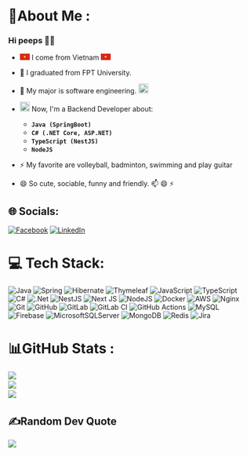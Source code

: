 # 💫About Me :

### Hi peeps 👋👋

- <img src="images/vietnam-flag.png" style="width: 20px; max-width: 100%">
  I come from Vietnam
  <img src="images/vietnam-flag.png" style="width: 20px; max-width: 100%">
- 🔭 I graduated from FPT University.
- 🌱 My major is software
  engineering. <img style="width: 20px; height: 20px; max-width: 100%" src="https://yt3.googleusercontent.com/ytc/AIdro_l5RDb_hCP3D-oDGK4Rw4cnqYhDxXC8hg-U8CrjkFuwM7w=s900-c-k-c0x00ffffff-no-rj">
- <img style="width: 20px; height: 20px; max-width: 100%" src="https://cdn-icons-png.flaticon.com/512/3242/3242257.png"> Now, I'm a Backend Developer about:

    - **`Java (SpringBoot)`**
    - **`C# (.NET Core, ASP.NET)`**
    - **`TypeScript (NestJS)`**
    - **`NodeJS`**
- ⚡ My favorite are volleyball, badminton, swimming and play guitar
- 😄 So cute, sociable, funny and friendly. 📫 😄 ⚡

## 🌐 Socials:

[![Facebook](https://img.shields.io/badge/Facebook-%231877F2.svg?logo=Facebook&logoColor=white)](https://facebook.com/https://www.facebook.com/quocanh.tt)
[![LinkedIn](https://img.shields.io/badge/LinkedIn-%230077B5.svg?logo=linkedin&logoColor=white)](https://linkedin.com/in/https://www.linkedin.com/in/quocanhit58)

# 💻 Tech Stack:

![Java](https://img.shields.io/badge/java-%23ED8B00.svg?style=for-the-badge&logo=openjdk&logoColor=white) ![Spring](https://img.shields.io/badge/spring-%236DB33F.svg?style=for-the-badge&logo=spring&logoColor=white) ![Hibernate](https://img.shields.io/badge/Hibernate-59666C?style=for-the-badge&logo=Hibernate&logoColor=white) ![Thymeleaf](https://img.shields.io/badge/Thymeleaf-%23005C0F.svg?style=for-the-badge&logo=Thymeleaf&logoColor=white)
![JavaScript](https://img.shields.io/badge/javascript-%23323330.svg?style=for-the-badge&logo=javascript&logoColor=%23F7DF1E) ![TypeScript](https://img.shields.io/badge/typescript-%23007ACC.svg?style=for-the-badge&logo=typescript&logoColor=white)
![C#](https://img.shields.io/badge/c%23-%23239120.svg?style=for-the-badge&logo=csharp&logoColor=white) ![.Net](https://img.shields.io/badge/.NET-5C2D91?style=for-the-badge&logo=.net&logoColor=white)
![NestJS](https://img.shields.io/badge/nestjs-%23E0234E.svg?style=for-the-badge&logo=nestjs&logoColor=white) ![Next JS](https://img.shields.io/badge/Next-black?style=for-the-badge&logo=next.js&logoColor=white) ![NodeJS](https://img.shields.io/badge/node.js-6DA55F?style=for-the-badge&logo=node.js&logoColor=white)
![Docker](https://img.shields.io/badge/docker-%230db7ed.svg?style=for-the-badge&logo=docker&logoColor=white) ![AWS](https://img.shields.io/badge/AWS-%23FF9900.svg?style=for-the-badge&logo=amazon-aws&logoColor=white)  ![Nginx](https://img.shields.io/badge/nginx-%23009639.svg?style=for-the-badge&logo=nginx&logoColor=white)
![Git](https://img.shields.io/badge/git-%23F05033.svg?style=for-the-badge&logo=git&logoColor=white) ![GitHub](https://img.shields.io/badge/github-%23121011.svg?style=for-the-badge&logo=github&logoColor=white) ![GitLab](https://img.shields.io/badge/gitlab-%23181717.svg?style=for-the-badge&logo=gitlab&logoColor=white)  ![GitLab CI](https://img.shields.io/badge/gitlab%20CI-%23181717.svg?style=for-the-badge&logo=gitlab&logoColor=white)  ![GitHub Actions](https://img.shields.io/badge/github%20actions-%232671E5.svg?style=for-the-badge&logo=githubactions&logoColor=white)
![MySQL](https://img.shields.io/badge/mysql-4479A1.svg?style=for-the-badge&logo=mysql&logoColor=white) ![Firebase](https://img.shields.io/badge/firebase-%23039BE5.svg?style=for-the-badge&logo=firebase)  ![MicrosoftSQLServer](https://img.shields.io/badge/Microsoft%20SQL%20Server-CC2927?style=for-the-badge&logo=microsoft%20sql%20server&logoColor=white) ![MongoDB](https://img.shields.io/badge/MongoDB-%234ea94b.svg?style=for-the-badge&logo=mongodb&logoColor=white) ![Redis](https://img.shields.io/badge/redis-%23DD0031.svg?style=for-the-badge&logo=redis&logoColor=white)
![Jira](https://img.shields.io/badge/jira-%230A0FFF.svg?style=for-the-badge&logo=jira&logoColor=white)

# 📊GitHub Stats :

![](https://github-readme-stats.vercel.app/api?username=quocanh58&theme=radical&hide_border=false&include_all_commits=false&count_private=false)<br/>
![](https://github-readme-streak-stats.herokuapp.com/?user=quocanh58&theme=radical&hide_border=false)<br/>
![](https://github-readme-stats.vercel.app/api/top-langs/?username=quocanh58&theme=radical&hide_border=false&include_all_commits=false&count_private=false&layout=compact)

## ✍️Random Dev Quote

![](https://quotes-github-readme.vercel.app/api?type=horizontal&theme=radical)
